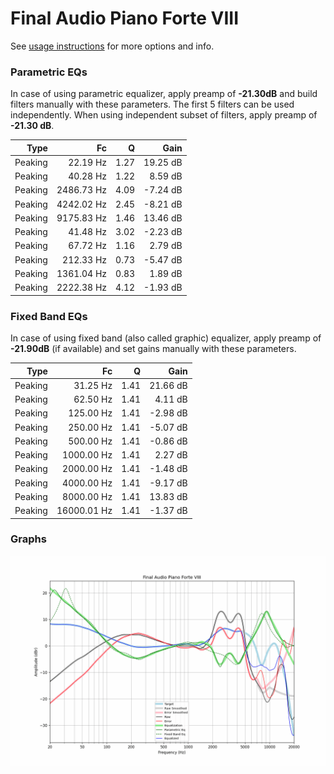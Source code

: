 # Final Audio Piano Forte VIII
See [usage instructions](https://github.com/jaakkopasanen/AutoEq#usage) for more options and info.

### Parametric EQs
In case of using parametric equalizer, apply preamp of **-21.30dB** and build filters manually
with these parameters. The first 5 filters can be used independently.
When using independent subset of filters, apply preamp of **-21.30 dB**.

| Type    | Fc         |    Q | Gain     |
|--------:|-----------:|-----:|---------:|
| Peaking | 22.19 Hz   | 1.27 | 19.25 dB |
| Peaking | 40.28 Hz   | 1.22 | 8.59 dB  |
| Peaking | 2486.73 Hz | 4.09 | -7.24 dB |
| Peaking | 4242.02 Hz | 2.45 | -8.21 dB |
| Peaking | 9175.83 Hz | 1.46 | 13.46 dB |
| Peaking | 41.48 Hz   | 3.02 | -2.23 dB |
| Peaking | 67.72 Hz   | 1.16 | 2.79 dB  |
| Peaking | 212.33 Hz  | 0.73 | -5.47 dB |
| Peaking | 1361.04 Hz | 0.83 | 1.89 dB  |
| Peaking | 2222.38 Hz | 4.12 | -1.93 dB |

### Fixed Band EQs
In case of using fixed band (also called graphic) equalizer, apply preamp of **-21.90dB**
(if available) and set gains manually with these parameters.

| Type    | Fc          |    Q | Gain     |
|--------:|------------:|-----:|---------:|
| Peaking | 31.25 Hz    | 1.41 | 21.66 dB |
| Peaking | 62.50 Hz    | 1.41 | 4.11 dB  |
| Peaking | 125.00 Hz   | 1.41 | -2.98 dB |
| Peaking | 250.00 Hz   | 1.41 | -5.07 dB |
| Peaking | 500.00 Hz   | 1.41 | -0.86 dB |
| Peaking | 1000.00 Hz  | 1.41 | 2.27 dB  |
| Peaking | 2000.00 Hz  | 1.41 | -1.48 dB |
| Peaking | 4000.00 Hz  | 1.41 | -9.17 dB |
| Peaking | 8000.00 Hz  | 1.41 | 13.83 dB |
| Peaking | 16000.01 Hz | 1.41 | -1.37 dB |

### Graphs
![](./Final%20Audio%20Piano%20Forte%20VIII.png)
